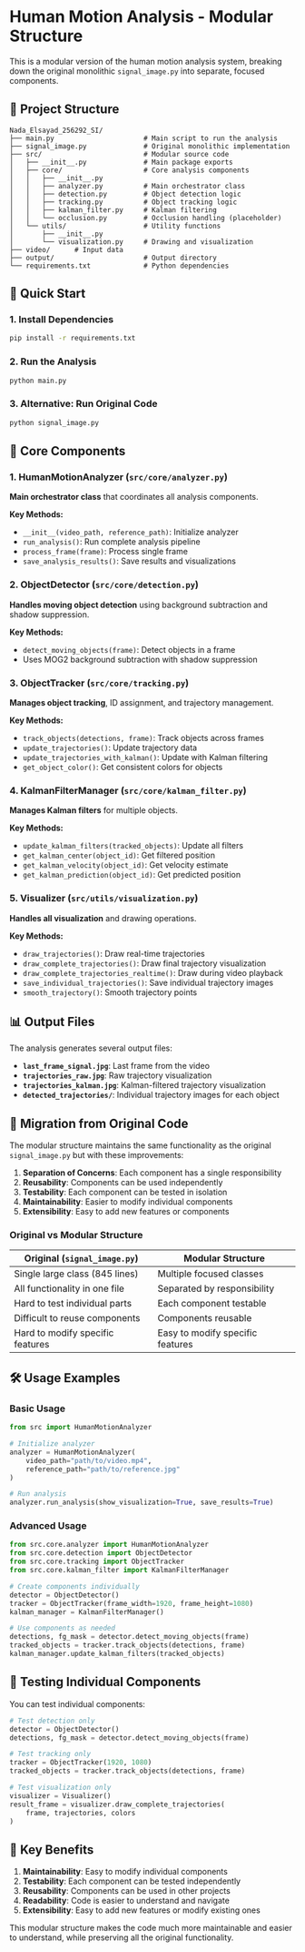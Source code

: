 # Human Motion Analysis - Modular Structure

This is a modular version of the human motion analysis system, breaking down the original monolithic `signal_image.py` into separate, focused components.

## 📁 Project Structure

```
Nada_Elsayad_256292_SI/
├── main.py                      # Main script to run the analysis
├── signal_image.py              # Original monolithic implementation
├── src/                         # Modular source code
│   ├── __init__.py              # Main package exports
│   ├── core/                    # Core analysis components
│   │   ├── __init__.py
│   │   ├── analyzer.py          # Main orchestrator class
│   │   ├── detection.py         # Object detection logic
│   │   ├── tracking.py          # Object tracking logic
│   │   ├── kalman_filter.py     # Kalman filtering
│   │   └── occlusion.py         # Occlusion handling (placeholder)
│   └── utils/                   # Utility functions
│       ├── __init__.py
│       └── visualization.py     # Drawing and visualization
├── video/      # Input data
├── output/                      # Output directory
└── requirements.txt             # Python dependencies
```

## 🚀 Quick Start

### 1. Install Dependencies
```bash
pip install -r requirements.txt
```

### 2. Run the Analysis
```bash
python main.py
```

### 3. Alternative: Run Original Code
```bash
python signal_image.py
```

## 🔧 Core Components

### 1. HumanMotionAnalyzer (`src/core/analyzer.py`)
**Main orchestrator class** that coordinates all analysis components.

**Key Methods:**
- `__init__(video_path, reference_path)`: Initialize analyzer
- `run_analysis()`: Run complete analysis pipeline
- `process_frame(frame)`: Process single frame
- `save_analysis_results()`: Save results and visualizations

### 2. ObjectDetector (`src/core/detection.py`)
**Handles moving object detection** using background subtraction and shadow suppression.

**Key Methods:**
- `detect_moving_objects(frame)`: Detect objects in a frame
- Uses MOG2 background subtraction with shadow suppression

### 3. ObjectTracker (`src/core/tracking.py`)
**Manages object tracking**, ID assignment, and trajectory management.

**Key Methods:**
- `track_objects(detections, frame)`: Track objects across frames
- `update_trajectories()`: Update trajectory data
- `update_trajectories_with_kalman()`: Update with Kalman filtering
- `get_object_color()`: Get consistent colors for objects

### 4. KalmanFilterManager (`src/core/kalman_filter.py`)
**Manages Kalman filters** for multiple objects.

**Key Methods:**
- `update_kalman_filters(tracked_objects)`: Update all filters
- `get_kalman_center(object_id)`: Get filtered position
- `get_kalman_velocity(object_id)`: Get velocity estimate
- `get_kalman_prediction(object_id)`: Get predicted position

### 5. Visualizer (`src/utils/visualization.py`)
**Handles all visualization** and drawing operations.

**Key Methods:**
- `draw_trajectories()`: Draw real-time trajectories
- `draw_complete_trajectories()`: Draw final trajectory visualization
- `draw_complete_trajectories_realtime()`: Draw during video playback
- `save_individual_trajectories()`: Save individual trajectory images
- `smooth_trajectory()`: Smooth trajectory points

## 📊 Output Files

The analysis generates several output files:

- **`last_frame_signal.jpg`**: Last frame from the video
- **`trajectories_raw.jpg`**: Raw trajectory visualization
- **`trajectories_kalman.jpg`**: Kalman-filtered trajectory visualization
- **`detected_trajectories/`**: Individual trajectory images for each object

## 🔄 Migration from Original Code

The modular structure maintains the same functionality as the original `signal_image.py` but with these improvements:

1. **Separation of Concerns**: Each component has a single responsibility
2. **Reusability**: Components can be used independently
3. **Testability**: Each component can be tested in isolation
4. **Maintainability**: Easier to modify individual components
5. **Extensibility**: Easy to add new features or components

### Original vs Modular Structure

| Original (`signal_image.py`) | Modular Structure |
|------------------------------|-------------------|
| Single large class (845 lines) | Multiple focused classes |
| All functionality in one file | Separated by responsibility |
| Hard to test individual parts | Each component testable |
| Difficult to reuse components | Components reusable |
| Hard to modify specific features | Easy to modify specific features |

## 🛠️ Usage Examples

### Basic Usage
```python
from src import HumanMotionAnalyzer

# Initialize analyzer
analyzer = HumanMotionAnalyzer(
    video_path="path/to/video.mp4",
    reference_path="path/to/reference.jpg"
)

# Run analysis
analyzer.run_analysis(show_visualization=True, save_results=True)
```

### Advanced Usage
```python
from src.core.analyzer import HumanMotionAnalyzer
from src.core.detection import ObjectDetector
from src.core.tracking import ObjectTracker
from src.core.kalman_filter import KalmanFilterManager

# Create components individually
detector = ObjectDetector()
tracker = ObjectTracker(frame_width=1920, frame_height=1080)
kalman_manager = KalmanFilterManager()

# Use components as needed
detections, fg_mask = detector.detect_moving_objects(frame)
tracked_objects = tracker.track_objects(detections, frame)
kalman_manager.update_kalman_filters(tracked_objects)
```

## 🧪 Testing Individual Components

You can test individual components:

```python
# Test detection only
detector = ObjectDetector()
detections, fg_mask = detector.detect_moving_objects(frame)

# Test tracking only
tracker = ObjectTracker(1920, 1080)
tracked_objects = tracker.track_objects(detections, frame)

# Test visualization only
visualizer = Visualizer()
result_frame = visualizer.draw_complete_trajectories(
    frame, trajectories, colors
)
```

## 🎯 Key Benefits

1. **Maintainability**: Easy to modify individual components
2. **Testability**: Each component can be tested independently
3. **Reusability**: Components can be used in other projects
4. **Readability**: Code is easier to understand and navigate
5. **Extensibility**: Easy to add new features or modify existing ones

This modular structure makes the code much more maintainable and easier to understand, while preserving all the original functionality.